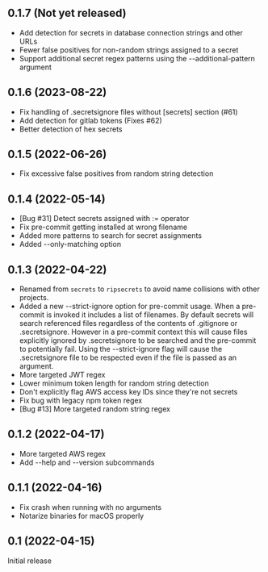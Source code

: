 ## 0.1.7 (Not yet released)

- Add detection for secrets in database connection strings and other URLs
- Fewer false positives for non-random strings assigned to a secret
- Support additional secret regex patterns using the --additional-pattern
  argument

## 0.1.6 (2023-08-22)

- Fix handling of .secretsignore files without [secrets] section (#61)
- Add detection for gitlab tokens (Fixes #62)
- Better detection of hex secrets

## 0.1.5 (2022-06-26)

- Fix excessive false positives from random string detection

## 0.1.4 (2022-05-14)

- [Bug #31] Detect secrets assigned with := operator
- Fix pre-commit getting installed at wrong filename
- Added more patterns to search for secret assignments
- Added --only-matching option

## 0.1.3 (2022-04-22)

- Renamed from `secrets` to `ripsecrets` to avoid name collisions with other
  projects.
- Added a new --strict-ignore option for pre-commit usage. When a pre-commit is
  invoked it includes a list of filenames. By default secrets will search
  referenced files regardless of the contents of .gitignore or .secretsignore.
  However in a pre-commit context this will cause files explicitly ignored by
  .secretsignore to be searched and the pre-commit to potentially fail. Using
  the --strict-ignore flag will cause the .secretsignore file to be respected
  even if the file is passed as an argument.
- More targeted JWT regex
- Lower minimum token length for random string detection
- Don't explicitly flag AWS access key IDs since they're not secrets
- Fix bug with legacy npm token regex
- [Bug #13] More targeted random string regex

## 0.1.2 (2022-04-17)

- More targeted AWS regex
- Add --help and --version subcommands

## 0.1.1 (2022-04-16)

- Fix crash when running with no arguments
- Notarize binaries for macOS properly

## 0.1 (2022-04-15)

Initial release
